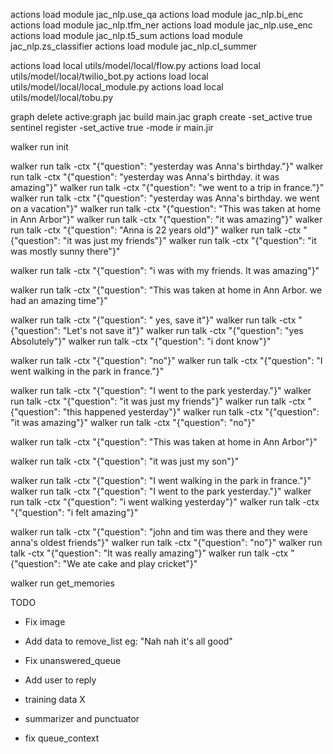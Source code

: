 actions load module jac_nlp.use_qa
actions load module jac_nlp.bi_enc
actions load module jac_nlp.tfm_ner
actions load module jac_nlp.use_enc
actions load module jac_nlp.t5_sum
actions load module jac_nlp.zs_classifier
actions load module jac_nlp.cl_summer

actions load local utils/model/local/flow.py
actions load local utils/model/local/twilio_bot.py
actions load local utils/model/local/local_module.py
actions load local utils/model/local/tobu.py

graph delete active:graph
jac build main.jac
graph create -set_active true
sentinel register -set_active true -mode ir main.jir

walker run init




walker run talk -ctx "{\"question\": \"yesterday was Anna's birthday.\"}"
walker run talk -ctx "{\"question\": \"yesterday was Anna's birthday. it was amazing\"}"
walker run talk -ctx "{\"question\": \"we went to a trip in france.\"}"
walker run talk -ctx "{\"question\": \"yesterday was Anna's birthday. we went on a vacation\"}"
walker run talk -ctx "{\"question\": \"This was taken at home in Ann Arbor\"}"
walker run talk -ctx "{\"question\": \"it was amazing\"}"
walker run talk -ctx "{\"question\": \"Anna is 22 years old\"}"
walker run talk -ctx "{\"question\": \"it was just my friends\"}"
walker run talk -ctx "{\"question\": \"it was mostly sunny there\"}"



walker run talk -ctx "{\"question\": \"i was with my friends. It was amazing\"}"

walker run talk -ctx "{\"question\": \"This was taken at home in Ann Arbor. we had an amazing time\"}"


walker run talk -ctx "{\"question\": \" yes, save it\"}"
walker run talk -ctx "{\"question\": \"Let's not save it\"}"
walker run talk -ctx "{\"question\": \"yes Absolutely\"}"
walker run talk -ctx "{\"question\": \"i dont know\"}"

walker run talk -ctx "{\"question\": \"no\"}"
walker run talk -ctx "{\"question\": \"I went walking in the park in france.\"}"

walker run talk -ctx "{\"question\": \"I went to the park yesterday.\"}"
walker run talk -ctx "{\"question\": \"it was just my friends\"}"
walker run talk -ctx "{\"question\": \"this happened yesterday\"}"
walker run talk -ctx "{\"question\": \"it was amazing\"}"
walker run talk -ctx "{\"question\": \"no\"}"

walker run talk -ctx "{\"question\": \"This was taken at home in Ann Arbor\"}"



walker run talk -ctx "{\"question\": \"it was just my son\"}"


walker run talk -ctx "{\"question\": \"I went walking in the park in france.\"}"
walker run talk -ctx "{\"question\": \"I went to the park yesterday.\"}"
walker run talk -ctx "{\"question\": \"i went walking yesterday\"}"
walker run talk -ctx "{\"question\": \"i felt amazing\"}"

walker run talk -ctx "{\"question\": \"john and tim was there and they were anna's oldest friends\"}"
walker run talk -ctx "{\"question\": \"no\"}"
walker run talk -ctx "{\"question\": \"It was really amazing\"}"
walker run talk -ctx "{\"question\": \"We ate cake and play cricket\"}"


walker run get_memories

TODO
- Fix image
- Add data to remove_list eg: "Nah nah it's all good"
- Fix unanswered_queue
- Add user to reply

- training data X
- summarizer and punctuator 
- fix queue_context